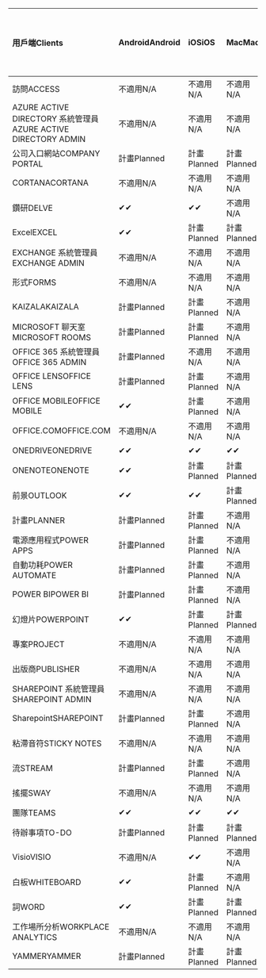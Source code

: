 <!-- This file is generated automatically. Changes made to this file will be overwritten.-->
|<span data-ttu-id="ac20d-101">用戶端</span><span class="sxs-lookup"><span data-stu-id="ac20d-101">Clients</span></span>|<span data-ttu-id="ac20d-102">Android</span><span class="sxs-lookup"><span data-stu-id="ac20d-102">Android</span></span>|<span data-ttu-id="ac20d-103">iOS</span><span class="sxs-lookup"><span data-stu-id="ac20d-103">iOS</span></span>|<span data-ttu-id="ac20d-104">Mac</span><span class="sxs-lookup"><span data-stu-id="ac20d-104">Mac</span></span>|<span data-ttu-id="ac20d-105">Windows 10</span><span class="sxs-lookup"><span data-stu-id="ac20d-105">Windows 10</span></span><br><span data-ttu-id="ac20d-106">桌上型電腦</span><span class="sxs-lookup"><span data-stu-id="ac20d-106">Desktop</span></span>|<span data-ttu-id="ac20d-107">Windows 10</span><span class="sxs-lookup"><span data-stu-id="ac20d-107">Windows 10</span></span><br><span data-ttu-id="ac20d-108">新式應用程式</span><span class="sxs-lookup"><span data-stu-id="ac20d-108">Modern Apps</span></span>|
|:-|:-|:-|:-|:-|:-|
|<span data-ttu-id="ac20d-109">訪問</span><span class="sxs-lookup"><span data-stu-id="ac20d-109">ACCESS</span></span>|<span data-ttu-id="ac20d-110">不適用</span><span class="sxs-lookup"><span data-stu-id="ac20d-110">N/A</span></span>|<span data-ttu-id="ac20d-111">不適用</span><span class="sxs-lookup"><span data-stu-id="ac20d-111">N/A</span></span>|<span data-ttu-id="ac20d-112">不適用</span><span class="sxs-lookup"><span data-stu-id="ac20d-112">N/A</span></span>|<span data-ttu-id="ac20d-113">計畫</span><span class="sxs-lookup"><span data-stu-id="ac20d-113">Planned</span></span>|<span data-ttu-id="ac20d-114">不適用</span><span class="sxs-lookup"><span data-stu-id="ac20d-114">N/A</span></span>|
|<span data-ttu-id="ac20d-115">AZURE ACTIVE DIRECTORY 系統管理員</span><span class="sxs-lookup"><span data-stu-id="ac20d-115">AZURE ACTIVE DIRECTORY ADMIN</span></span>|<span data-ttu-id="ac20d-116">不適用</span><span class="sxs-lookup"><span data-stu-id="ac20d-116">N/A</span></span>|<span data-ttu-id="ac20d-117">不適用</span><span class="sxs-lookup"><span data-stu-id="ac20d-117">N/A</span></span>|<span data-ttu-id="ac20d-118">不適用</span><span class="sxs-lookup"><span data-stu-id="ac20d-118">N/A</span></span>|<span data-ttu-id="ac20d-119">計畫</span><span class="sxs-lookup"><span data-stu-id="ac20d-119">Planned</span></span>|<span data-ttu-id="ac20d-120">不適用</span><span class="sxs-lookup"><span data-stu-id="ac20d-120">N/A</span></span>|
|<span data-ttu-id="ac20d-121">公司入口網站</span><span class="sxs-lookup"><span data-stu-id="ac20d-121">COMPANY PORTAL</span></span>|<span data-ttu-id="ac20d-122">計畫</span><span class="sxs-lookup"><span data-stu-id="ac20d-122">Planned</span></span>|<span data-ttu-id="ac20d-123">計畫</span><span class="sxs-lookup"><span data-stu-id="ac20d-123">Planned</span></span>|<span data-ttu-id="ac20d-124">計畫</span><span class="sxs-lookup"><span data-stu-id="ac20d-124">Planned</span></span>|<span data-ttu-id="ac20d-125">不適用</span><span class="sxs-lookup"><span data-stu-id="ac20d-125">N/A</span></span>|<span data-ttu-id="ac20d-126">計畫</span><span class="sxs-lookup"><span data-stu-id="ac20d-126">Planned</span></span>|
|<span data-ttu-id="ac20d-127">CORTANA</span><span class="sxs-lookup"><span data-stu-id="ac20d-127">CORTANA</span></span>|<span data-ttu-id="ac20d-128">不適用</span><span class="sxs-lookup"><span data-stu-id="ac20d-128">N/A</span></span>|<span data-ttu-id="ac20d-129">不適用</span><span class="sxs-lookup"><span data-stu-id="ac20d-129">N/A</span></span>|<span data-ttu-id="ac20d-130">不適用</span><span class="sxs-lookup"><span data-stu-id="ac20d-130">N/A</span></span>|<span data-ttu-id="ac20d-131">不適用</span><span class="sxs-lookup"><span data-stu-id="ac20d-131">N/A</span></span>|<span data-ttu-id="ac20d-132">計畫</span><span class="sxs-lookup"><span data-stu-id="ac20d-132">Planned</span></span>|
|<span data-ttu-id="ac20d-133">鑽研</span><span class="sxs-lookup"><span data-stu-id="ac20d-133">DELVE</span></span>|<span data-ttu-id="ac20d-134">✔</span><span class="sxs-lookup"><span data-stu-id="ac20d-134">✔</span></span>|<span data-ttu-id="ac20d-135">✔</span><span class="sxs-lookup"><span data-stu-id="ac20d-135">✔</span></span>|<span data-ttu-id="ac20d-136">不適用</span><span class="sxs-lookup"><span data-stu-id="ac20d-136">N/A</span></span>|<span data-ttu-id="ac20d-137">不適用</span><span class="sxs-lookup"><span data-stu-id="ac20d-137">N/A</span></span>|<span data-ttu-id="ac20d-138">不適用</span><span class="sxs-lookup"><span data-stu-id="ac20d-138">N/A</span></span>|
|<span data-ttu-id="ac20d-139">Excel</span><span class="sxs-lookup"><span data-stu-id="ac20d-139">EXCEL</span></span>|<span data-ttu-id="ac20d-140">✔</span><span class="sxs-lookup"><span data-stu-id="ac20d-140">✔</span></span>|<span data-ttu-id="ac20d-141">計畫</span><span class="sxs-lookup"><span data-stu-id="ac20d-141">Planned</span></span>|<span data-ttu-id="ac20d-142">計畫</span><span class="sxs-lookup"><span data-stu-id="ac20d-142">Planned</span></span>|<span data-ttu-id="ac20d-143">計畫</span><span class="sxs-lookup"><span data-stu-id="ac20d-143">Planned</span></span>|<span data-ttu-id="ac20d-144">不適用</span><span class="sxs-lookup"><span data-stu-id="ac20d-144">N/A</span></span>|
|<span data-ttu-id="ac20d-145">EXCHANGE 系統管理員</span><span class="sxs-lookup"><span data-stu-id="ac20d-145">EXCHANGE ADMIN</span></span>|<span data-ttu-id="ac20d-146">不適用</span><span class="sxs-lookup"><span data-stu-id="ac20d-146">N/A</span></span>|<span data-ttu-id="ac20d-147">不適用</span><span class="sxs-lookup"><span data-stu-id="ac20d-147">N/A</span></span>|<span data-ttu-id="ac20d-148">不適用</span><span class="sxs-lookup"><span data-stu-id="ac20d-148">N/A</span></span>|<span data-ttu-id="ac20d-149">✔</span><span class="sxs-lookup"><span data-stu-id="ac20d-149">✔</span></span>|<span data-ttu-id="ac20d-150">不適用</span><span class="sxs-lookup"><span data-stu-id="ac20d-150">N/A</span></span>|
|<span data-ttu-id="ac20d-151">形式</span><span class="sxs-lookup"><span data-stu-id="ac20d-151">FORMS</span></span>|<span data-ttu-id="ac20d-152">不適用</span><span class="sxs-lookup"><span data-stu-id="ac20d-152">N/A</span></span>|<span data-ttu-id="ac20d-153">不適用</span><span class="sxs-lookup"><span data-stu-id="ac20d-153">N/A</span></span>|<span data-ttu-id="ac20d-154">不適用</span><span class="sxs-lookup"><span data-stu-id="ac20d-154">N/A</span></span>|<span data-ttu-id="ac20d-155">不適用</span><span class="sxs-lookup"><span data-stu-id="ac20d-155">N/A</span></span>|<span data-ttu-id="ac20d-156">不適用</span><span class="sxs-lookup"><span data-stu-id="ac20d-156">N/A</span></span>|
|<span data-ttu-id="ac20d-157">KAIZALA</span><span class="sxs-lookup"><span data-stu-id="ac20d-157">KAIZALA</span></span>|<span data-ttu-id="ac20d-158">計畫</span><span class="sxs-lookup"><span data-stu-id="ac20d-158">Planned</span></span>|<span data-ttu-id="ac20d-159">計畫</span><span class="sxs-lookup"><span data-stu-id="ac20d-159">Planned</span></span>|<span data-ttu-id="ac20d-160">不適用</span><span class="sxs-lookup"><span data-stu-id="ac20d-160">N/A</span></span>|<span data-ttu-id="ac20d-161">不適用</span><span class="sxs-lookup"><span data-stu-id="ac20d-161">N/A</span></span>|<span data-ttu-id="ac20d-162">不適用</span><span class="sxs-lookup"><span data-stu-id="ac20d-162">N/A</span></span>|
|<span data-ttu-id="ac20d-163">MICROSOFT 聊天室</span><span class="sxs-lookup"><span data-stu-id="ac20d-163">MICROSOFT ROOMS</span></span>|<span data-ttu-id="ac20d-164">計畫</span><span class="sxs-lookup"><span data-stu-id="ac20d-164">Planned</span></span>|<span data-ttu-id="ac20d-165">計畫</span><span class="sxs-lookup"><span data-stu-id="ac20d-165">Planned</span></span>|<span data-ttu-id="ac20d-166">不適用</span><span class="sxs-lookup"><span data-stu-id="ac20d-166">N/A</span></span>|<span data-ttu-id="ac20d-167">不適用</span><span class="sxs-lookup"><span data-stu-id="ac20d-167">N/A</span></span>|<span data-ttu-id="ac20d-168">不適用</span><span class="sxs-lookup"><span data-stu-id="ac20d-168">N/A</span></span>|
|<span data-ttu-id="ac20d-169">OFFICE 365 系統管理員</span><span class="sxs-lookup"><span data-stu-id="ac20d-169">OFFICE 365 ADMIN</span></span>|<span data-ttu-id="ac20d-170">計畫</span><span class="sxs-lookup"><span data-stu-id="ac20d-170">Planned</span></span>|<span data-ttu-id="ac20d-171">不適用</span><span class="sxs-lookup"><span data-stu-id="ac20d-171">N/A</span></span>|<span data-ttu-id="ac20d-172">不適用</span><span class="sxs-lookup"><span data-stu-id="ac20d-172">N/A</span></span>|<span data-ttu-id="ac20d-173">不適用</span><span class="sxs-lookup"><span data-stu-id="ac20d-173">N/A</span></span>|<span data-ttu-id="ac20d-174">不適用</span><span class="sxs-lookup"><span data-stu-id="ac20d-174">N/A</span></span>|
|<span data-ttu-id="ac20d-175">OFFICE LENS</span><span class="sxs-lookup"><span data-stu-id="ac20d-175">OFFICE LENS</span></span>|<span data-ttu-id="ac20d-176">計畫</span><span class="sxs-lookup"><span data-stu-id="ac20d-176">Planned</span></span>|<span data-ttu-id="ac20d-177">計畫</span><span class="sxs-lookup"><span data-stu-id="ac20d-177">Planned</span></span>|<span data-ttu-id="ac20d-178">不適用</span><span class="sxs-lookup"><span data-stu-id="ac20d-178">N/A</span></span>|<span data-ttu-id="ac20d-179">不適用</span><span class="sxs-lookup"><span data-stu-id="ac20d-179">N/A</span></span>|<span data-ttu-id="ac20d-180">不適用</span><span class="sxs-lookup"><span data-stu-id="ac20d-180">N/A</span></span>|
|<span data-ttu-id="ac20d-181">OFFICE MOBILE</span><span class="sxs-lookup"><span data-stu-id="ac20d-181">OFFICE MOBILE</span></span>|<span data-ttu-id="ac20d-182">✔</span><span class="sxs-lookup"><span data-stu-id="ac20d-182">✔</span></span>|<span data-ttu-id="ac20d-183">計畫</span><span class="sxs-lookup"><span data-stu-id="ac20d-183">Planned</span></span>|<span data-ttu-id="ac20d-184">不適用</span><span class="sxs-lookup"><span data-stu-id="ac20d-184">N/A</span></span>|<span data-ttu-id="ac20d-185">不適用</span><span class="sxs-lookup"><span data-stu-id="ac20d-185">N/A</span></span>|<span data-ttu-id="ac20d-186">不適用</span><span class="sxs-lookup"><span data-stu-id="ac20d-186">N/A</span></span>|
|<span data-ttu-id="ac20d-187">OFFICE.COM</span><span class="sxs-lookup"><span data-stu-id="ac20d-187">OFFICE.COM</span></span>|<span data-ttu-id="ac20d-188">不適用</span><span class="sxs-lookup"><span data-stu-id="ac20d-188">N/A</span></span>|<span data-ttu-id="ac20d-189">不適用</span><span class="sxs-lookup"><span data-stu-id="ac20d-189">N/A</span></span>|<span data-ttu-id="ac20d-190">不適用</span><span class="sxs-lookup"><span data-stu-id="ac20d-190">N/A</span></span>|<span data-ttu-id="ac20d-191">不適用</span><span class="sxs-lookup"><span data-stu-id="ac20d-191">N/A</span></span>|<span data-ttu-id="ac20d-192">計畫</span><span class="sxs-lookup"><span data-stu-id="ac20d-192">Planned</span></span>|
|<span data-ttu-id="ac20d-193">ONEDRIVE</span><span class="sxs-lookup"><span data-stu-id="ac20d-193">ONEDRIVE</span></span>|<span data-ttu-id="ac20d-194">✔</span><span class="sxs-lookup"><span data-stu-id="ac20d-194">✔</span></span>|<span data-ttu-id="ac20d-195">✔</span><span class="sxs-lookup"><span data-stu-id="ac20d-195">✔</span></span>|<span data-ttu-id="ac20d-196">✔</span><span class="sxs-lookup"><span data-stu-id="ac20d-196">✔</span></span>|<span data-ttu-id="ac20d-197">✔</span><span class="sxs-lookup"><span data-stu-id="ac20d-197">✔</span></span>|<span data-ttu-id="ac20d-198">計畫</span><span class="sxs-lookup"><span data-stu-id="ac20d-198">Planned</span></span>|
|<span data-ttu-id="ac20d-199">ONENOTE</span><span class="sxs-lookup"><span data-stu-id="ac20d-199">ONENOTE</span></span>|<span data-ttu-id="ac20d-200">✔</span><span class="sxs-lookup"><span data-stu-id="ac20d-200">✔</span></span>|<span data-ttu-id="ac20d-201">計畫</span><span class="sxs-lookup"><span data-stu-id="ac20d-201">Planned</span></span>|<span data-ttu-id="ac20d-202">計畫</span><span class="sxs-lookup"><span data-stu-id="ac20d-202">Planned</span></span>|<span data-ttu-id="ac20d-203">計畫</span><span class="sxs-lookup"><span data-stu-id="ac20d-203">Planned</span></span>|<span data-ttu-id="ac20d-204">計畫</span><span class="sxs-lookup"><span data-stu-id="ac20d-204">Planned</span></span>|
|<span data-ttu-id="ac20d-205">前景</span><span class="sxs-lookup"><span data-stu-id="ac20d-205">OUTLOOK</span></span>|<span data-ttu-id="ac20d-206">✔</span><span class="sxs-lookup"><span data-stu-id="ac20d-206">✔</span></span>|<span data-ttu-id="ac20d-207">✔</span><span class="sxs-lookup"><span data-stu-id="ac20d-207">✔</span></span>|<span data-ttu-id="ac20d-208">計畫</span><span class="sxs-lookup"><span data-stu-id="ac20d-208">Planned</span></span>|<span data-ttu-id="ac20d-209">計畫</span><span class="sxs-lookup"><span data-stu-id="ac20d-209">Planned</span></span>|<span data-ttu-id="ac20d-210">計畫</span><span class="sxs-lookup"><span data-stu-id="ac20d-210">Planned</span></span>|
|<span data-ttu-id="ac20d-211">計畫</span><span class="sxs-lookup"><span data-stu-id="ac20d-211">PLANNER</span></span>|<span data-ttu-id="ac20d-212">計畫</span><span class="sxs-lookup"><span data-stu-id="ac20d-212">Planned</span></span>|<span data-ttu-id="ac20d-213">計畫</span><span class="sxs-lookup"><span data-stu-id="ac20d-213">Planned</span></span>|<span data-ttu-id="ac20d-214">不適用</span><span class="sxs-lookup"><span data-stu-id="ac20d-214">N/A</span></span>|<span data-ttu-id="ac20d-215">不適用</span><span class="sxs-lookup"><span data-stu-id="ac20d-215">N/A</span></span>|<span data-ttu-id="ac20d-216">不適用</span><span class="sxs-lookup"><span data-stu-id="ac20d-216">N/A</span></span>|
|<span data-ttu-id="ac20d-217">電源應用程式</span><span class="sxs-lookup"><span data-stu-id="ac20d-217">POWER APPS</span></span>|<span data-ttu-id="ac20d-218">計畫</span><span class="sxs-lookup"><span data-stu-id="ac20d-218">Planned</span></span>|<span data-ttu-id="ac20d-219">計畫</span><span class="sxs-lookup"><span data-stu-id="ac20d-219">Planned</span></span>|<span data-ttu-id="ac20d-220">不適用</span><span class="sxs-lookup"><span data-stu-id="ac20d-220">N/A</span></span>|<span data-ttu-id="ac20d-221">不適用</span><span class="sxs-lookup"><span data-stu-id="ac20d-221">N/A</span></span>|<span data-ttu-id="ac20d-222">計畫</span><span class="sxs-lookup"><span data-stu-id="ac20d-222">Planned</span></span>|
|<span data-ttu-id="ac20d-223">自動功耗</span><span class="sxs-lookup"><span data-stu-id="ac20d-223">POWER AUTOMATE</span></span>|<span data-ttu-id="ac20d-224">計畫</span><span class="sxs-lookup"><span data-stu-id="ac20d-224">Planned</span></span>|<span data-ttu-id="ac20d-225">計畫</span><span class="sxs-lookup"><span data-stu-id="ac20d-225">Planned</span></span>|<span data-ttu-id="ac20d-226">不適用</span><span class="sxs-lookup"><span data-stu-id="ac20d-226">N/A</span></span>|<span data-ttu-id="ac20d-227">不適用</span><span class="sxs-lookup"><span data-stu-id="ac20d-227">N/A</span></span>|<span data-ttu-id="ac20d-228">不適用</span><span class="sxs-lookup"><span data-stu-id="ac20d-228">N/A</span></span>|
|<span data-ttu-id="ac20d-229">POWER BI</span><span class="sxs-lookup"><span data-stu-id="ac20d-229">POWER BI</span></span>|<span data-ttu-id="ac20d-230">計畫</span><span class="sxs-lookup"><span data-stu-id="ac20d-230">Planned</span></span>|<span data-ttu-id="ac20d-231">計畫</span><span class="sxs-lookup"><span data-stu-id="ac20d-231">Planned</span></span>|<span data-ttu-id="ac20d-232">不適用</span><span class="sxs-lookup"><span data-stu-id="ac20d-232">N/A</span></span>|<span data-ttu-id="ac20d-233">計畫</span><span class="sxs-lookup"><span data-stu-id="ac20d-233">Planned</span></span>|<span data-ttu-id="ac20d-234">計畫</span><span class="sxs-lookup"><span data-stu-id="ac20d-234">Planned</span></span>|
|<span data-ttu-id="ac20d-235">幻燈片</span><span class="sxs-lookup"><span data-stu-id="ac20d-235">POWERPOINT</span></span>|<span data-ttu-id="ac20d-236">✔</span><span class="sxs-lookup"><span data-stu-id="ac20d-236">✔</span></span>|<span data-ttu-id="ac20d-237">計畫</span><span class="sxs-lookup"><span data-stu-id="ac20d-237">Planned</span></span>|<span data-ttu-id="ac20d-238">計畫</span><span class="sxs-lookup"><span data-stu-id="ac20d-238">Planned</span></span>|<span data-ttu-id="ac20d-239">計畫</span><span class="sxs-lookup"><span data-stu-id="ac20d-239">Planned</span></span>|<span data-ttu-id="ac20d-240">不適用</span><span class="sxs-lookup"><span data-stu-id="ac20d-240">N/A</span></span>|
|<span data-ttu-id="ac20d-241">專案</span><span class="sxs-lookup"><span data-stu-id="ac20d-241">PROJECT</span></span>|<span data-ttu-id="ac20d-242">不適用</span><span class="sxs-lookup"><span data-stu-id="ac20d-242">N/A</span></span>|<span data-ttu-id="ac20d-243">不適用</span><span class="sxs-lookup"><span data-stu-id="ac20d-243">N/A</span></span>|<span data-ttu-id="ac20d-244">不適用</span><span class="sxs-lookup"><span data-stu-id="ac20d-244">N/A</span></span>|<span data-ttu-id="ac20d-245">計畫</span><span class="sxs-lookup"><span data-stu-id="ac20d-245">Planned</span></span>|<span data-ttu-id="ac20d-246">不適用</span><span class="sxs-lookup"><span data-stu-id="ac20d-246">N/A</span></span>|
|<span data-ttu-id="ac20d-247">出版商</span><span class="sxs-lookup"><span data-stu-id="ac20d-247">PUBLISHER</span></span>|<span data-ttu-id="ac20d-248">不適用</span><span class="sxs-lookup"><span data-stu-id="ac20d-248">N/A</span></span>|<span data-ttu-id="ac20d-249">不適用</span><span class="sxs-lookup"><span data-stu-id="ac20d-249">N/A</span></span>|<span data-ttu-id="ac20d-250">不適用</span><span class="sxs-lookup"><span data-stu-id="ac20d-250">N/A</span></span>|<span data-ttu-id="ac20d-251">✔</span><span class="sxs-lookup"><span data-stu-id="ac20d-251">✔</span></span>|<span data-ttu-id="ac20d-252">不適用</span><span class="sxs-lookup"><span data-stu-id="ac20d-252">N/A</span></span>|
|<span data-ttu-id="ac20d-253">SHAREPOINT 系統管理員</span><span class="sxs-lookup"><span data-stu-id="ac20d-253">SHAREPOINT ADMIN</span></span>|<span data-ttu-id="ac20d-254">不適用</span><span class="sxs-lookup"><span data-stu-id="ac20d-254">N/A</span></span>|<span data-ttu-id="ac20d-255">不適用</span><span class="sxs-lookup"><span data-stu-id="ac20d-255">N/A</span></span>|<span data-ttu-id="ac20d-256">不適用</span><span class="sxs-lookup"><span data-stu-id="ac20d-256">N/A</span></span>|<span data-ttu-id="ac20d-257">計畫</span><span class="sxs-lookup"><span data-stu-id="ac20d-257">Planned</span></span>|<span data-ttu-id="ac20d-258">不適用</span><span class="sxs-lookup"><span data-stu-id="ac20d-258">N/A</span></span>|
|<span data-ttu-id="ac20d-259">Sharepoint</span><span class="sxs-lookup"><span data-stu-id="ac20d-259">SHAREPOINT</span></span>|<span data-ttu-id="ac20d-260">計畫</span><span class="sxs-lookup"><span data-stu-id="ac20d-260">Planned</span></span>|<span data-ttu-id="ac20d-261">計畫</span><span class="sxs-lookup"><span data-stu-id="ac20d-261">Planned</span></span>|<span data-ttu-id="ac20d-262">不適用</span><span class="sxs-lookup"><span data-stu-id="ac20d-262">N/A</span></span>|<span data-ttu-id="ac20d-263">不適用</span><span class="sxs-lookup"><span data-stu-id="ac20d-263">N/A</span></span>|<span data-ttu-id="ac20d-264">不適用</span><span class="sxs-lookup"><span data-stu-id="ac20d-264">N/A</span></span>|
|<span data-ttu-id="ac20d-265">粘滯音符</span><span class="sxs-lookup"><span data-stu-id="ac20d-265">STICKY NOTES</span></span>|<span data-ttu-id="ac20d-266">不適用</span><span class="sxs-lookup"><span data-stu-id="ac20d-266">N/A</span></span>|<span data-ttu-id="ac20d-267">不適用</span><span class="sxs-lookup"><span data-stu-id="ac20d-267">N/A</span></span>|<span data-ttu-id="ac20d-268">不適用</span><span class="sxs-lookup"><span data-stu-id="ac20d-268">N/A</span></span>|<span data-ttu-id="ac20d-269">不適用</span><span class="sxs-lookup"><span data-stu-id="ac20d-269">N/A</span></span>|<span data-ttu-id="ac20d-270">計畫</span><span class="sxs-lookup"><span data-stu-id="ac20d-270">Planned</span></span>|
|<span data-ttu-id="ac20d-271">流</span><span class="sxs-lookup"><span data-stu-id="ac20d-271">STREAM</span></span>|<span data-ttu-id="ac20d-272">計畫</span><span class="sxs-lookup"><span data-stu-id="ac20d-272">Planned</span></span>|<span data-ttu-id="ac20d-273">計畫</span><span class="sxs-lookup"><span data-stu-id="ac20d-273">Planned</span></span>|<span data-ttu-id="ac20d-274">不適用</span><span class="sxs-lookup"><span data-stu-id="ac20d-274">N/A</span></span>|<span data-ttu-id="ac20d-275">不適用</span><span class="sxs-lookup"><span data-stu-id="ac20d-275">N/A</span></span>|<span data-ttu-id="ac20d-276">不適用</span><span class="sxs-lookup"><span data-stu-id="ac20d-276">N/A</span></span>|
|<span data-ttu-id="ac20d-277">搖擺</span><span class="sxs-lookup"><span data-stu-id="ac20d-277">SWAY</span></span>|<span data-ttu-id="ac20d-278">不適用</span><span class="sxs-lookup"><span data-stu-id="ac20d-278">N/A</span></span>|<span data-ttu-id="ac20d-279">不適用</span><span class="sxs-lookup"><span data-stu-id="ac20d-279">N/A</span></span>|<span data-ttu-id="ac20d-280">不適用</span><span class="sxs-lookup"><span data-stu-id="ac20d-280">N/A</span></span>|<span data-ttu-id="ac20d-281">不適用</span><span class="sxs-lookup"><span data-stu-id="ac20d-281">N/A</span></span>|<span data-ttu-id="ac20d-282">計畫</span><span class="sxs-lookup"><span data-stu-id="ac20d-282">Planned</span></span>|
|<span data-ttu-id="ac20d-283">團隊</span><span class="sxs-lookup"><span data-stu-id="ac20d-283">TEAMS</span></span>|<span data-ttu-id="ac20d-284">✔</span><span class="sxs-lookup"><span data-stu-id="ac20d-284">✔</span></span>|<span data-ttu-id="ac20d-285">✔</span><span class="sxs-lookup"><span data-stu-id="ac20d-285">✔</span></span>|<span data-ttu-id="ac20d-286">✔</span><span class="sxs-lookup"><span data-stu-id="ac20d-286">✔</span></span>|<span data-ttu-id="ac20d-287">✔</span><span class="sxs-lookup"><span data-stu-id="ac20d-287">✔</span></span>|<span data-ttu-id="ac20d-288">不適用</span><span class="sxs-lookup"><span data-stu-id="ac20d-288">N/A</span></span>|
|<span data-ttu-id="ac20d-289">待辦事項</span><span class="sxs-lookup"><span data-stu-id="ac20d-289">TO-DO</span></span>|<span data-ttu-id="ac20d-290">計畫</span><span class="sxs-lookup"><span data-stu-id="ac20d-290">Planned</span></span>|<span data-ttu-id="ac20d-291">計畫</span><span class="sxs-lookup"><span data-stu-id="ac20d-291">Planned</span></span>|<span data-ttu-id="ac20d-292">計畫</span><span class="sxs-lookup"><span data-stu-id="ac20d-292">Planned</span></span>|<span data-ttu-id="ac20d-293">不適用</span><span class="sxs-lookup"><span data-stu-id="ac20d-293">N/A</span></span>|<span data-ttu-id="ac20d-294">計畫</span><span class="sxs-lookup"><span data-stu-id="ac20d-294">Planned</span></span>|
|<span data-ttu-id="ac20d-295">Visio</span><span class="sxs-lookup"><span data-stu-id="ac20d-295">VISIO</span></span>|<span data-ttu-id="ac20d-296">不適用</span><span class="sxs-lookup"><span data-stu-id="ac20d-296">N/A</span></span>|<span data-ttu-id="ac20d-297">✔</span><span class="sxs-lookup"><span data-stu-id="ac20d-297">✔</span></span>|<span data-ttu-id="ac20d-298">不適用</span><span class="sxs-lookup"><span data-stu-id="ac20d-298">N/A</span></span>|<span data-ttu-id="ac20d-299">計畫</span><span class="sxs-lookup"><span data-stu-id="ac20d-299">Planned</span></span>|<span data-ttu-id="ac20d-300">不適用</span><span class="sxs-lookup"><span data-stu-id="ac20d-300">N/A</span></span>|
|<span data-ttu-id="ac20d-301">白板</span><span class="sxs-lookup"><span data-stu-id="ac20d-301">WHITEBOARD</span></span>|<span data-ttu-id="ac20d-302">✔</span><span class="sxs-lookup"><span data-stu-id="ac20d-302">✔</span></span>|<span data-ttu-id="ac20d-303">計畫</span><span class="sxs-lookup"><span data-stu-id="ac20d-303">Planned</span></span>|<span data-ttu-id="ac20d-304">不適用</span><span class="sxs-lookup"><span data-stu-id="ac20d-304">N/A</span></span>|<span data-ttu-id="ac20d-305">不適用</span><span class="sxs-lookup"><span data-stu-id="ac20d-305">N/A</span></span>|<span data-ttu-id="ac20d-306">計畫</span><span class="sxs-lookup"><span data-stu-id="ac20d-306">Planned</span></span>|
|<span data-ttu-id="ac20d-307">詞</span><span class="sxs-lookup"><span data-stu-id="ac20d-307">WORD</span></span>|<span data-ttu-id="ac20d-308">✔</span><span class="sxs-lookup"><span data-stu-id="ac20d-308">✔</span></span>|<span data-ttu-id="ac20d-309">計畫</span><span class="sxs-lookup"><span data-stu-id="ac20d-309">Planned</span></span>|<span data-ttu-id="ac20d-310">計畫</span><span class="sxs-lookup"><span data-stu-id="ac20d-310">Planned</span></span>|<span data-ttu-id="ac20d-311">計畫</span><span class="sxs-lookup"><span data-stu-id="ac20d-311">Planned</span></span>|<span data-ttu-id="ac20d-312">不適用</span><span class="sxs-lookup"><span data-stu-id="ac20d-312">N/A</span></span>|
|<span data-ttu-id="ac20d-313">工作場所分析</span><span class="sxs-lookup"><span data-stu-id="ac20d-313">WORKPLACE ANALYTICS</span></span>|<span data-ttu-id="ac20d-314">不適用</span><span class="sxs-lookup"><span data-stu-id="ac20d-314">N/A</span></span>|<span data-ttu-id="ac20d-315">不適用</span><span class="sxs-lookup"><span data-stu-id="ac20d-315">N/A</span></span>|<span data-ttu-id="ac20d-316">不適用</span><span class="sxs-lookup"><span data-stu-id="ac20d-316">N/A</span></span>|<span data-ttu-id="ac20d-317">不適用</span><span class="sxs-lookup"><span data-stu-id="ac20d-317">N/A</span></span>|<span data-ttu-id="ac20d-318">不適用</span><span class="sxs-lookup"><span data-stu-id="ac20d-318">N/A</span></span>|
|<span data-ttu-id="ac20d-319">YAMMER</span><span class="sxs-lookup"><span data-stu-id="ac20d-319">YAMMER</span></span>|<span data-ttu-id="ac20d-320">計畫</span><span class="sxs-lookup"><span data-stu-id="ac20d-320">Planned</span></span>|<span data-ttu-id="ac20d-321">計畫</span><span class="sxs-lookup"><span data-stu-id="ac20d-321">Planned</span></span>|<span data-ttu-id="ac20d-322">計畫</span><span class="sxs-lookup"><span data-stu-id="ac20d-322">Planned</span></span>|<span data-ttu-id="ac20d-323">計畫</span><span class="sxs-lookup"><span data-stu-id="ac20d-323">Planned</span></span>|<span data-ttu-id="ac20d-324">不適用</span><span class="sxs-lookup"><span data-stu-id="ac20d-324">N/A</span></span>|
